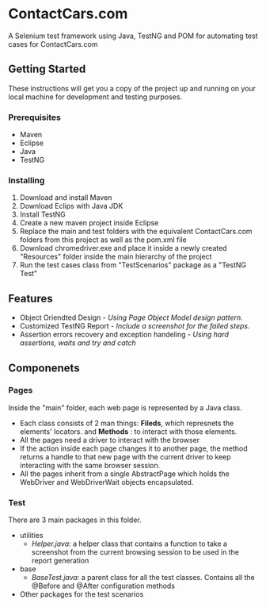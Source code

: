# ContactCars.com
A Selenium test framework using Java, TestNG and POM for automating test cases for ContactCars.com


## Getting Started

These instructions will get you a copy of the project up and running on your local machine for development and testing purposes.

### Prerequisites

* Maven
* Eclipse
* Java
* TestNG

### Installing

1. Download and install Maven
2. Download Eclips with Java JDK
3. Install TestNG
4. Create a new maven project inside Eclipse
5. Replace the main and test folders with the equivalent ContactCars.com folders from this project as well as the pom.xml file
6. Download chromedriver.exe and place it inside a newly created "Resources" folder inside the main hierarchy of the project
7. Run the test cases class from "TestScenarios" package as a "TestNG Test"

## Features

* Object Oriendted Design - *Using Page Object Model design pattern.*
* Customized TestNG Report - *Include a screenshot for the failed steps.*
* Assertion errors recovery and exception handeling - *Using hard assertions, waits and try and catch*


## Componenets

### Pages
Inside the "main" folder, each web page is represented by a Java class. 
* Each class consists of 2 man things: **Fileds**, which represnets the elements' locators. and **Methods** : to interact with those elements.
* All the pages need a driver to interact with the browser
* If the action inside each page changes it to another page, the method returns a handle to that new page with the current driver to keep interacting with the same browser session.
* All the pages inherit from a single AbstractPage which holds the WebDriver and WebDriverWait objects encapsulated. 


### Test
There are 3 main packages in this folder.
* utilities
  - *Helper.java:* a helper class that contains a function to take a screenshot from the current browsing session to be used in the report generation
* base
  - *BaseTest.java:* a parent class for all the test classes. Contains all the @Before and @After configuration methods
* Other packages for the test scenarios

